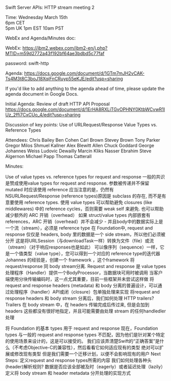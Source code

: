 Swift Server APIs: HTTP stream meeting 2


Time: Wednesday March 15th			
6pm CET 			
5pm UK 
1pm EST 
10am PST


WebEx and Agenda/Minutes doc:

WebEx:   		 https://ibm2.webex.com/ibm2-en/j.php?MTID=m59d2772a43f192bf64ae3bdbd5c77faf

password: swift-http

Agenda:    https://docs.google.com/document/d/1GTm7mJH2vCAK-Ts4M3t8C3boJ18XqiFnCRuyp55eKJE/edit?usp=sharing

If you'd like to add anything to the agenda ahead of time, please update the agenda document in Google Docs.

Initial Agenda:
Review of draft HTTP API Proposal 
https://docs.google.com/document/d/1ErHA8RXLiTGvOPHNY0KtbWCvwR1IUz_2ffi7CxCUo_4/edit?usp=sharing

Discussion of key points:
Use of URLRequest/Response
Value Types vs. Reference Types

Attendees:
Chris Bailey
Ben Cohen
Carl Brown
Stevey Brown
Tony Parker
Gregor Milos
Shmuel Kallner
Alex Blewitt
Allen
Chuck Goddard
George
Johannes Weiss
Ludovic Dewailly
Marcin Kliks
Nasser Ebrahim
Steve Algernon
Michael Papp
Thomas Catterall


Minutes:

Use of value types vs. reference types for request and response
    一般的共识是赞成使用value types for request and response.
        参数被传递并不保留 mutated 时应该使用 reference
        应当注意的是，仍然有 NSURLRequest/Response (reference types)原因是 subclass 的存在, 而不是有意要使用 reference types.
        使用 value types 可以帮助避免 closures (like middlewares) 中的 reference cycles，否则需要 weak self 来避免.
        也可以帮助减少额外的 ARC 开销（overhead）
如果 struct/value types 内部嵌套有 references，ARC 开销（overhead）并不会减少 - 并且body中的数据实际上是一个流（stream），必须是 reference type
    在 Foundation中, request and response 仅仅是 headers, body 里的数据是一个 side stream，所以他们必须被分开
    这是将URLSession（与downloadTask一样）转换为文件（file）或流（stream）（对于响应responses也是如此） 
    可以像序列（sequence）一样，它是一个值类型（value type），您可以得到一个对应的 reference type的迭代器 
        Johannes 的经验是，创建一个 framework ，这个framework 将 request/response 同 body stream分离.
        Request and response 是 value types
        处理程序（Handler）提供一个BodyProcessor，当数据块可用时被调用
        当客户端使用分块传输编码时，这一点尤其重要，目前一些框架并未尝试这样做
将request and response headers (metadata) 和 body 分离的普遍设计，可以通过处理程序（handler）API或闭（closure）包单独处理来实现
将request and response headers 和 body stream 分离后，我们如何处理 HTTP trailers?
    Trailers 在 body stream 中，在 headers 传输完成后传过来, 但是会加到 headers
    这些都没有很好地指定，并且可能需要由处理 stream 的任何handledler处理

将 Foundation 的基本 types 用于 request and response
    现在，Foundation types 与一般的 request and response types 不匹配，因为他们是针对某个特定的使用场景来设计的，这是可以接受的。
    我们应该弄清楚Swift的“正确答案”是什么（不考虑Objective-C的兼容性），然后看看它如何适应现有的类型
        绝对可以扩展或修改现有类型
        但是我们需要一个迁移计划，以便不会影响现有的用户
Next Steps:
    定义request and response types所需的内容
        我们如何处理各种头(header)解析规则?
        数据是否应该全部被及时（eagerly）或者延迟处理（lazily）
    定义将 body stream 和 header metadata 分开处理的实现方式


